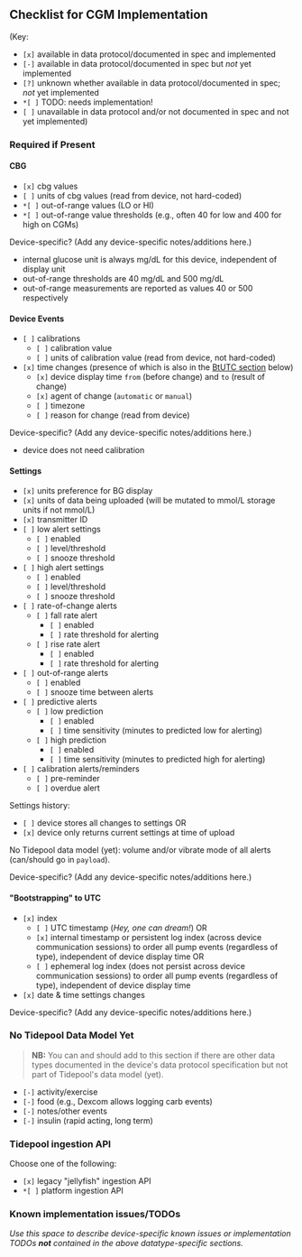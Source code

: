 ## Checklist for CGM Implementation

(Key:

 - `[x]` available in data protocol/documented in spec and implemented
 - `[-]` available in data protocol/documented in spec but *not* yet implemented
 - `[?]` unknown whether available in data protocol/documented in spec; *not* yet implemented
 - `*[ ]` TODO: needs implementation!
 - `[ ]` unavailable in data protocol and/or not documented in spec and not yet implemented)

### Required if Present

#### CBG

  - `[x]` cbg values
  - `[ ]` units of cbg values (read from device, not hard-coded)
  - `*[ ]` out-of-range values (LO or HI)
  - `*[ ]` out-of-range value thresholds (e.g., often 40 for low and 400 for high on CGMs)

Device-specific? (Add any device-specific notes/additions here.)
  - internal glucose unit is always mg/dL for this device, independent of display unit 
  - out-of-range thresholds are 40 mg/dL and 500 mg/dL
  - out-of-range measurements are reported as values 40 or 500 respectively

#### Device Events
  - `[ ]` calibrations
    - `[ ]` calibration value
    - `[ ]` units of calibration value (read from device, not hard-coded)
  - `[x]` time changes (presence of which is also in the [BtUTC section](#bootstrapping-to-utc) below)
    - `[x]` device display time `from` (before change) and `to` (result of change)
    - `[x]` agent of change (`automatic` or `manual`)
    - `[ ]` timezone
    - `[ ]` reason for change (read from device)

Device-specific? (Add any device-specific notes/additions here.)
  - device does not need calibration

#### Settings

  - `[x]` units preference for BG display
  - `[x]` units of data being uploaded (will be mutated to mmol/L storage units if not mmol/L)
  - `[x]` transmitter ID
  - `[ ]` low alert settings
    - `[ ]` enabled
    - `[ ]` level/threshold
    - `[ ]` snooze threshold
  - `[ ]` high alert settings
    - `[ ]` enabled
    - `[ ]` level/threshold
    - `[ ]` snooze threshold
  - `[ ]` rate-of-change alerts
    - `[ ]` fall rate alert
        - `[ ]` enabled
        - `[ ]` rate threshold for alerting
    - `[ ]` rise rate alert
        - `[ ]` enabled
        - `[ ]` rate threshold for alerting
  - `[ ]` out-of-range alerts
    - `[ ]` enabled
    - `[ ]` snooze time between alerts
  - `[ ]` predictive alerts
    - `[ ]` low prediction
        - `[ ]` enabled
        - `[ ]` time sensitivity (minutes to predicted low for alerting)
    - `[ ]` high prediction
        - `[ ]` enabled
        - `[ ]` time sensitivity (minutes to predicted high for alerting)
  - `[ ]` calibration alerts/reminders
    - `[ ]` pre-reminder
    - `[ ]` overdue alert

Settings history:

  - `[ ]` device stores all changes to settings OR
  - `[x]` device only returns current settings at time of upload

No Tidepool data model (yet): volume and/or vibrate mode of all alerts (can/should go in `payload`).

Device-specific? (Add any device-specific notes/additions here.)

#### "Bootstrapping" to UTC

  - `[x]` index
    - `[ ]` UTC timestamp (*Hey, one can dream!*) OR
    - `[x]` internal timestamp or persistent log index (across device communication sessions) to order all pump events (regardless of type), independent of device display time OR
    - `[ ]` ephemeral log index (does not persist across device communication sessions) to order all pump events (regardless of type), independent of device display time
  - `[x]` date & time settings changes

Device-specific? (Add any device-specific notes/additions here.)

### No Tidepool Data Model Yet

> **NB:** You can and should add to this section if there are other data types documented in the device's data protocol specification but not part of Tidepool's data model (yet).

  - `[-]` activity/exercise
  - `[-]` food (e.g., Dexcom allows logging carb events)
  - `[-]` notes/other events
  - `[-]` insulin (rapid acting, long term)

### Tidepool ingestion API

Choose one of the following:

  - `[x]` legacy "jellyfish" ingestion API
  - `*[ ]` platform ingestion API

### Known implementation issues/TODOs

*Use this space to describe device-specific known issues or implementation TODOs **not** contained in the above datatype-specific sections.*
